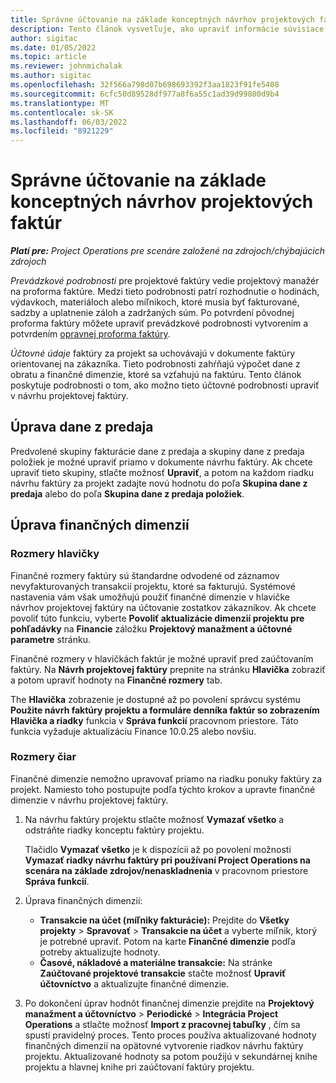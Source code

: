 ```yaml
---
title: Správne účtovanie na základe konceptných návrhov projektových faktúr
description: Tento článok vysvetľuje, ako upraviť informácie súvisiace s účtovníctvom v návrhu faktúry.
author: sigitac
ms.date: 01/05/2022
ms.topic: article
ms.reviewer: johnmichalak
ms.author: sigitac
ms.openlocfilehash: 32f566a798d07b698693392f3aa1823f91fe5408
ms.sourcegitcommit: 6cfc50d89528df977a8f6a55c1ad39d99800d9b4
ms.translationtype: MT
ms.contentlocale: sk-SK
ms.lasthandoff: 06/03/2022
ms.locfileid: "8921229"
---
```

# <a name="correct-the-accounting-on-draft-project-invoice-proposals"></a>Správne účtovanie na základe konceptných návrhov projektových faktúr

_**Platí pre:** Project Operations pre scenáre založené na zdrojoch/chýbajúcich zdrojoch_

*Prevádzkové podrobnosti* pre projektové faktúry vedie projektový manažér na proforma faktúre. Medzi tieto podrobnosti patrí rozhodnutie o hodinách, výdavkoch, materiáloch alebo míľnikoch, ktoré musia byť fakturované, sadzby a uplatnenie záloh a zadržaných súm. Po potvrdení pôvodnej proforma faktúry môžete upraviť prevádzkové podrobnosti vytvorením a potvrdením [opravnej proforma faktúry](../proforma-invoicing/corrective-invoices.md).

*Účtovné údaje* faktúry za projekt sa uchovávajú v dokumente faktúry orientovanej na zákazníka. Tieto podrobnosti zahŕňajú výpočet dane z obratu a finančné dimenzie, ktoré sa vzťahujú na faktúru. Tento článok poskytuje podrobnosti o tom, ako možno tieto účtovné podrobnosti upraviť v návrhu projektovej faktúry.

## <a name="adjust-sales-tax"></a>Úprava dane z predaja

Predvolené skupiny fakturácie dane z predaja a skupiny dane z predaja položiek je možné upraviť priamo v dokumente návrhu faktúry. Ak chcete upraviť tieto skupiny, stlačte možnosť **Upraviť**, a potom na každom riadku návrhu faktúry za projekt zadajte novú hodnotu do poľa **Skupina dane z predaja** alebo do poľa **Skupina dane z predaja položiek**.

## <a name="adjust-financial-dimensions"></a>Úprava finančných dimenzií

### <a name="header-dimensions"></a>Rozmery hlavičky

Finančné rozmery faktúry sú štandardne odvodené od záznamov nevyfakturovaných transakcií projektu, ktoré sa fakturujú. Systémové nastavenia vám však umožňujú použiť finančné dimenzie v hlavičke návrhov projektovej faktúry na účtovanie zostatkov zákazníkov. Ak chcete povoliť túto funkciu, vyberte **Povoliť aktualizácie dimenzií projektu pre pohľadávky** na **Financie** záložku **Projektový manažment a účtovné parametre** stránku.

Finančné rozmery v hlavičkách faktúr je možné upraviť pred zaúčtovaním faktúry. Na **Návrh projektovej faktúry** prepnite na stránku **Hlavička** zobraziť a potom upraviť hodnoty na **Finančné rozmery** tab.

The **Hlavička** zobrazenie je dostupné až po povolení správcu systému **Použite návrh faktúry projektu a formuláre denníka faktúr so zobrazením Hlavička a riadky** funkcia v **Správa funkcií** pracovnom priestore. Táto funkcia vyžaduje aktualizáciu Finance 10.0.25 alebo novšiu.

### <a name="line-dimensions"></a>Rozmery čiar

Finančné dimenzie nemožno upravovať priamo na riadku ponuky faktúry za projekt. Namiesto toho postupujte podľa týchto krokov a upravte finančné dimenzie v návrhu projektovej faktúry.

1. Na návrhu faktúry projektu stlačte možnosť **Vymazať všetko** a odstráňte riadky konceptu faktúry projektu.

    Tlačidlo **Vymazať všetko** je k dispozícii až po povolení možnosti **Vymazať riadky návrhu faktúry pri používaní Project Operations na scenára na základe zdrojov/nenaskladnenia** v pracovnom priestore **Správa funkcií**.

2. Úprava finančných dimenzií:

    - **Transakcie na účet (míľniky fakturácie):** Prejdite do **Všetky projekty** \> **Spravovať** \> **Transakcie na účet** a vyberte míľnik, ktorý je potrebné upraviť. Potom na karte **Finančné dimenzie** podľa potreby aktualizujte hodnoty.
    - **Časové, nákladové a materiálne transakcie:** Na stránke **Zaúčtované projektové transakcie** stačte možnosť **Upraviť účtovníctvo** a aktualizujte finančné dimenzie.

3. Po dokončení úprav hodnôt finančnej dimenzie prejdite na **Projektový manažment a účtovníctvo** \> **Periodické** \> **Integrácia Project Operations** a stlačte možnosť **Import z pracovnej tabuľky** , čím sa spustí pravidelný proces. Tento proces používa aktualizované hodnoty finančných dimenzií na opätovné vytvorenie riadkov návrhu faktúry projektu. Aktualizované hodnoty sa potom použijú v sekundárnej knihe projektu a hlavnej knihe pri zaúčtovaní faktúry projektu.
